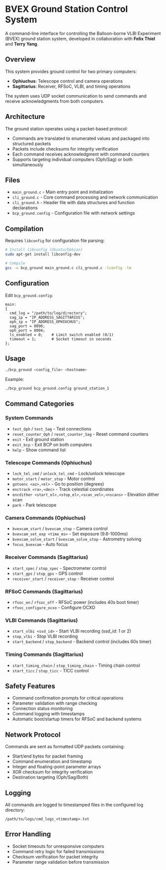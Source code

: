 # BVEX Ground Station Control System

A command-line interface for controlling the Balloon-borne VLBI Experiment (BVEX) ground station system, developed in collaboration with **Felix Thiel** and **Terry Yang**.

## Overview

This system provides ground control for two primary computers:
- **Ophiuchus**: Telescope control and camera operations
- **Sagittarius**: Receiver, RFSoC, VLBI, and timing operations

The system uses UDP socket communication to send commands and receive acknowledgments from both computers.

## Architecture

The ground station operates using a packet-based protocol:
- Commands are translated to enumerated values and packaged into structured packets
- Packets include checksums for integrity verification
- Each command receives acknowledgment with command counters
- Supports targeting individual computers (Oph/Sag) or both simultaneously

## Files

- `main_ground.c` - Main entry point and initialization
- `cli_ground.c` - Core command processing and network communication
- `cli_ground.h` - Header file with data structures and function declarations
- `bcp_ground.config` - Configuration file with network settings

## Compilation

Requires `libconfig` for configuration file parsing:

```bash
# Install libconfig (Ubuntu/Debian)
sudo apt-get install libconfig-dev

# Compile
gcc -o bcp_ground main_ground.c cli_ground.c -lconfig -lm
```

## Configuration

Edit `bcp_ground.config`:

```
main:
{
  cmd_log = "/path/to/log/directory";
  sag_ip = "IP_ADDRESS_SAGITTARIUS";
  oph_ip = "IP_ADDRESS_OPHIUCHUS";  
  sag_port = 8090;
  oph_port = 8004;
  ls_enabled = 0;    # Limit switch enabled (0/1)
  timeout = 1;       # Socket timeout in seconds
};
```

## Usage

```bash
./bcp_ground <config_file> <hostname>
```

Example:
```bash
./bcp_ground bcp_ground.config ground_station_1
```

## Command Categories

### System Commands
- `test_Oph` / `test_Sag` - Test connections
- `reset_counter_Oph` / `reset_counter_Sag` - Reset command counters
- `exit` - Exit ground station
- `exit_bcp` - Exit BCP on both computers
- `help` - Show command list

### Telescope Commands (Ophiuchus)
- `lock_tel_cmd` / `unlock_tel_cmd` - Lock/unlock telescope
- `motor_start` / `motor_stop` - Motor control
- `gotoenc <az>,<el>` - Go to position (degrees)
- `enctrack <ra>,<dec>` - Track celestial coordinates
- `encdither <start_el>,<stop_el>,<scan_vel>,<nscans>` - Elevation dither scan
- `park` - Park telescope

### Camera Commands (Ophiuchus) 
- `bvexcam_start` / `bvexcam_stop` - Camera control
- `bvexcam_set_exp <time_ms>` - Set exposure (9.6-1000ms)
- `bvexcam_solve_start` / `bvexcam_solve_stop` - Astrometry solving
- `focus_bvexcam` - Auto focus

### Receiver Commands (Sagittarius)
- `start_spec` / `stop_spec` - Spectrometer control
- `start_gps` / `stop_gps` - GPS control
- `receiver_start` / `receiver_stop` - Receiver control

### RFSoC Commands (Sagittarius)
- `rfsoc_on` / `rfsoc_off` - RFSoC power (includes 40s boot timer)
- `rfsoc_configure_ocxo` - Configure OCXO

### VLBI Commands (Sagittarius)
- `start_vlbi <ssd_id>` - Start VLBI recording (ssd_id: 1 or 2)
- `stop_vlbi` - Stop VLBI recording
- `start_backend` / `stop_backend` - Backend control (includes 60s timer)

### Timing Commands (Sagittarius)
- `start_timing_chain` / `stop_timing_chain` - Timing chain control
- `start_ticc` / `stop_ticc` - TICC control

## Safety Features

- Command confirmation prompts for critical operations
- Parameter validation with range checking
- Connection status monitoring
- Command logging with timestamps
- Automatic boot/startup timers for RFSoC and backend systems

## Network Protocol

Commands are sent as formatted UDP packets containing:
- Start/end bytes for packet framing
- Command enumeration and timestamp
- Integer and floating-point parameter arrays
- XOR checksum for integrity verification
- Destination targeting (Oph/Sag/Both)

## Logging

All commands are logged to timestamped files in the configured log directory:
```
/path/to/logs/cmd_logs_<timestamp>.txt
```

## Error Handling

- Socket timeouts for unresponsive computers
- Command retry logic for failed transmissions
- Checksum verification for packet integrity
- Parameter range validation before transmission
